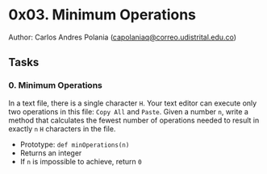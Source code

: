 # 0x03. Minimum Operations

Author: Carlos Andres Polania (capolaniaq@correo.udistrital.edu.co)

## Tasks

### 0. Minimum Operations
In a text file, there is a single character  `H`. Your text editor can execute only two operations in this file:  `Copy All`  and  `Paste`. Given a number  `n`, write a method that calculates the fewest number of operations needed to result in exactly  `n`  `H`  characters in the file.

-   Prototype:  `def minOperations(n)`
-   Returns an integer
-   If  `n`  is impossible to achieve, return  `0`
